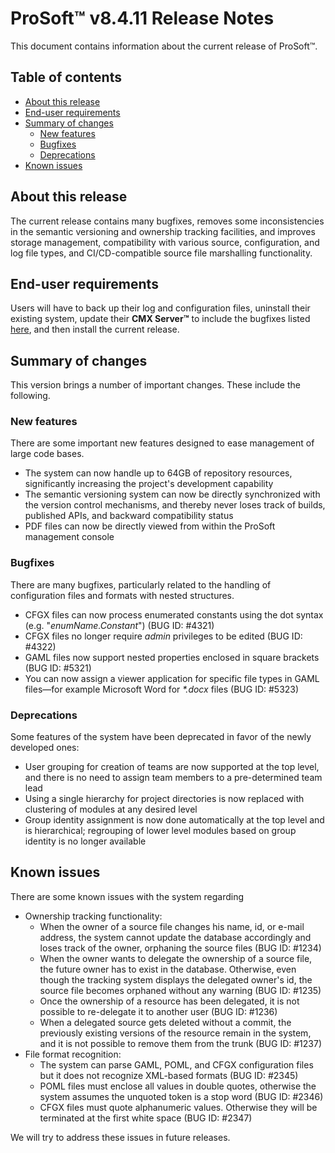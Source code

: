 # __ProSoft__&trade; v8.4.11 Release Notes

This document contains information about the current release of ProSoft&trade;.

## Table of contents

* [About this release](#about-this-release)
* [End-user requirements](#end-user-requirements)
* [Summary of changes](#summary-of-changes)
  * [New features](#new-features)
  * [Bugfixes](#bugfixes)
  * [Deprecations](#deprecations)
* [Known issues](#known-issues)

## About this release

The current release contains many bugfixes, removes some inconsistencies in the semantic versioning and ownership tracking facilities, and improves storage management, compatibility with various source, configuration, and log file types, and CI/CD-compatible source file marshalling functionality.

## End-user requirements

Users will have to back up their log and configuration files, uninstall their existing system, update their __CMX Server&trade;__ to include the bugfixes listed [here](https://www.bogus-bugfixes.com), and then install the current release.

## Summary of changes

This version brings a number of important changes. These include the following.

### New features

There are some important new features designed to ease management of large code bases.

* The system can now handle up to 64GB of repository resources, significantly increasing the project's development capability
* The semantic versioning system can now be directly synchronized with the version control mechanisms, and thereby never loses track of builds, published APIs, and backward compatibility status
* PDF files can now be directly viewed from within the ProSoft management console

### Bugfixes

There are many bugfixes, particularly related to the handling of configuration files and formats with nested structures.

* CFGX files can now process enumerated constants using the dot syntax (e.g. "_enumName.Constant_") (BUG ID: #4321)
* CFGX files no longer require _admin_ privileges to be edited (BUG ID: #4322)
* GAML files now support nested properties enclosed in square brackets (BUG ID: #5321)
* You can now assign a viewer application for specific file types in GAML files&mdash;for example Microsoft Word for _*.docx_ files (BUG ID: #5323)

### Deprecations

Some features of the system have been deprecated in favor of the newly developed ones:

* User grouping for creation of teams are now supported at the top level, and there is no need to assign team members to a pre-determined team lead
* Using a single hierarchy for project directories is now replaced with clustering of modules at any desired level
* Group identity assignment is now done automatically at the top level and is hierarchical; regrouping of lower level modules based on group identity is no longer available

## Known issues

There are some known issues with the system regarding

* Ownership tracking functionality:
  * When the owner of a source file changes his name, id, or e-mail address, the system cannot update the database accordingly and loses track of the owner, orphaning the source files (BUG ID: #1234)
  * When the owner wants to delegate the ownership of a source file, the future owner has to exist in the database. Otherwise, even though the tracking system displays the delegated owner's id, the source file becomes orphaned without any warning (BUG ID: #1235)
  * Once the ownership of a resource has been delegated, it is not possible to re-delegate it to another user (BUG ID: #1236)
  * When a delegated source gets deleted without a commit, the previously existing versions of the resource remain in the system, and it is not possible to remove them from the trunk (BUG ID: #1237)
* File format recognition:
  * The system can parse GAML, POML, and CFGX configuration files but it does not recognize XML-based formats (BUG ID: #2345)
  * POML files must enclose all values in double quotes, otherwise the system assumes the unquoted token is a stop word (BUG ID: #2346)
  * CFGX files must quote alphanumeric values. Otherwise they will be terminated at the first white space (BUG ID: #2347)

We will try to address these issues in future releases.
